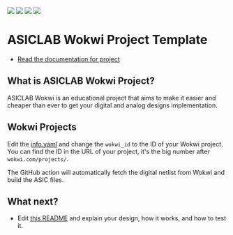 ![](../../workflows/gds/badge.svg) ![](../../workflows/docs/badge.svg) ![](../../workflows/wokwi_test/badge.svg) ![](../../workflows/fpga/badge.svg)

# ASICLAB Wokwi Project Template

- [Read the documentation for project](docs/info.md)

## What is ASICLAB Wokwi Project?

ASICLAB Wokwi is an educational project that aims to make it easier and cheaper than ever to get your digital and analog designs implementation.

## Wokwi Projects

Edit the [info.yaml](info.yaml) and change the `wokwi_id` to the ID of your Wokwi project. You can find the ID in the URL of your project, it's the big number after `wokwi.com/projects/`.

The GitHub action will automatically fetch the digital netlist from Wokwi and build the ASIC files.

## What next?

- Edit [this README](README.md) and explain your design, how it works, and how to test it.
